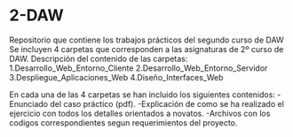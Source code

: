 # 2-DAW
Repositorio que contiene los trabajos prácticos del segundo curso de DAW
Se incluyen 4 carpetas que corresponden a las asignaturas de 2º curso de DAW.
Descripción del contenido de las carpetas:
1.Desarrollo_Web_Entorno_Cliente
2.Desarrollo_Web_Entorno_Servidor
3.Despliegue_Aplicaciones_Web
4.Diseño_Interfaces_Web

En cada una de las 4 carpetas se han incluido los siguientes contenidos:
-Enunciado del caso práctico (pdf).
-Explicación de como se ha realizado el ejercicio con todos los detalles orientados a novatos.
-Archivos con los codigos correspondientes segun requerimientos del proyecto.
